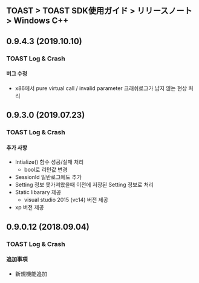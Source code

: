 ## TOAST > TOAST SDK使用ガイド > リリースノート > Windows C++

## 0.9.4.3 (2019.10.10)

### TOAST Log & Crash

#### 버그 수정

* x86에서 pure virtual call / invalid parameter 크래쉬로그가 남지 않는 현상 처리

## 0.9.3.0 (2019.07.23)

### TOAST Log & Crash

#### 추가 사항

* Intialize() 함수 성공/실패 처리
	* bool로 리턴값 변경
* SessionId 일반로그에도 추가
* Setting 정보 못가져왔을때 이전에 저장된 Setting 정보로 처리
* Static libarary 제공
	* visual studio 2015 (vc14) 버전 제공
* xp 버전 제공 

## 0.9.0.12 (2018.09.04)

### TOAST Log & Crash

#### 追加事項

* 新規機能追加
